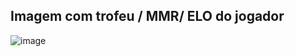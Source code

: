 ## Imagem com trofeu / MMR/ ELO do jogador

![image](https://user-images.githubusercontent.com/26414301/131941595-73610798-7398-4d7d-ae03-a0023fea5e4f.png)

